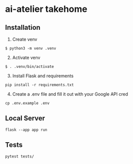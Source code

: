 # ai-atelier takehome

## Installation

1. Create venv

`$ python3 -m venv .venv`

2. Activate venv

`$ . .venv/bin/activate`

3. Install Flask and requirements

`pip install -r requirements.txt`

4. Create a .env file and fill it out with your Google API cred

`cp .env.example .env`

## Local Server

`flask --app app run`


## Tests

`pytest tests/`
